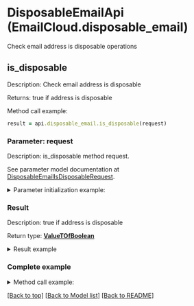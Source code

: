 # DisposableEmailApi (EmailCloud.disposable_email)

Check email address is disposable operations

<a name="is_disposable"></a>
## is_disposable

Description: Check email address is disposable             

Returns: true if address is disposable

Method call example:
```ruby
result = api.disposable_email.is_disposable(request)
```

### Parameter: request

Description: is_disposable method request.

See parameter model documentation at [DisposableEmailIsDisposableRequest](DisposableEmailIsDisposableRequest.md).

<details>
    <summary>Parameter initialization example:</summary>
    
```ruby
request = DisposableEmailIsDisposableRequest.new(
    address: 'example@mailcatch.com')
```

</details>

### Result

Description: true if address is disposable

Return type: [**ValueTOfBoolean**](ValueTOfBoolean.md)

<details>
    <summary>Result example</summary>

```ruby
result = 
```
</details>

### Complete example

<details>
    <summary>Method call example:</summary>

```ruby
api = EmailCloud(app_key, app_sid)

// Prepare parameters:
request = DisposableEmailIsDisposableRequest.new(
    address: 'example@mailcatch.com')

// Call method:
result = api.disposable_email.is_disposable(request)

// Result example:
result = 
```

</details>

[[Back to top]](#) [[Back to Model list]](Models.md) [[Back to README]](README.md)

